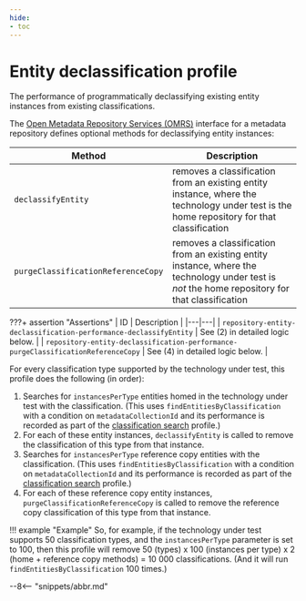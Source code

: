 ```yaml
---
hide:
- toc
---
```


<!-- SPDX-License-Identifier: CC-BY-4.0 -->
<!-- Copyright Contributors to the Egeria project. -->

# Entity declassification profile

The performance of programmatically declassifying existing entity instances from existing classifications.

The [Open Metadata Repository Services (OMRS)](/services/omrs) interface for a metadata repository defines optional methods for declassifying entity instances:

| Method | Description |
|---|---|
| `declassifyEntity` | removes a classification from an existing entity instance, where the technology under test is the home repository for that classification |
| `purgeClassificationReferenceCopy` | removes a classification from an existing entity instance, where the technology under test is _not_ the home repository for that classification |

???+ assertion "Assertions"
    | ID | Description |
    |---|---|
    | `repository-entity-declassification-performance-declassifyEntity` | See (2) in detailed logic below. |
    | `repository-entity-declassification-performance-purgeClassificationReferenceCopy` | See (4) in detailed logic below. |

For every classification type supported by the technology under test, this profile does the following (in order):

1. Searches for `instancesPerType` entities homed in the technology under test with the classification. (This uses `findEntitiesByClassification` with a condition on `metadataCollectionId` and its performance is recorded as part of the [classification search](classification-search.md) profile.)
1. For each of these entity instances, `declassifyEntity` is called to remove the classification of this type from that instance.
1. Searches for `instancesPerType` reference copy entities with the classification. (This uses `findEntitiesByClassification` with a condition on `metadataCollectionId` and its performance is recorded as part of the [classification search](classification-search.md) profile.)
1. For each of these reference copy entity instances, `purgeClassificationReferenceCopy` is called to remove the reference copy classification of this type from that instance.

!!! example "Example"
    So, for example, if the technology under test supports 50 classification types, and the `instancesPerType` parameter is set to 100, then this profile will remove 50 (types) x 100 (instances per type) x 2 (home + reference copy methods) = 10 000 classifications. (And it will run `findEntitiesByClassification` 100 times.)

--8<-- "snippets/abbr.md"
